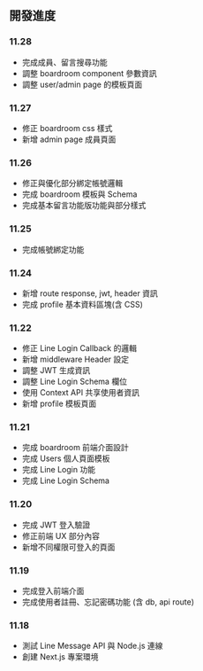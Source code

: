## 開發進度

### 11.28

- 完成成員、留言搜尋功能
- 調整 boardroom component 參數資訊
- 調整 user/admin page 的模板頁面

### 11.27

- 修正 boardroom css 樣式
- 新增 admin page 成員頁面

### 11.26

- 修正與優化部分綁定帳號邏輯
- 完成 boardroom 模板與 Schema
- 完成基本留言功能版功能與部分樣式

### 11.25

- 完成帳號綁定功能

### 11.24

- 新增 route response, jwt, header 資訊
- 完成 profile 基本資料區塊(含 CSS)

### 11.22

- 修正 Line Login Callback 的邏輯
- 新增 middleware Header 設定
- 調整 JWT 生成資訊
- 調整 Line Login Schema 欄位
- 使用 Context API 共享使用者資訊
- 新增 profile 模板頁面

### 11.21

- 完成 boardroom 前端介面設計
- 完成 Users 個人頁面模板
- 完成 Line Login 功能
- 完成 Line Login Schema

### 11.20

- 完成 JWT 登入驗證
- 修正前端 UX 部分內容
- 新增不同權限可登入的頁面

### 11.19

- 完成登入前端介面
- 完成使用者註冊、忘記密碼功能 (含 db, api route)

### 11.18

- 測試 Line Message API 與 Node.js 連線
- 創建 Next.js 專案環境
